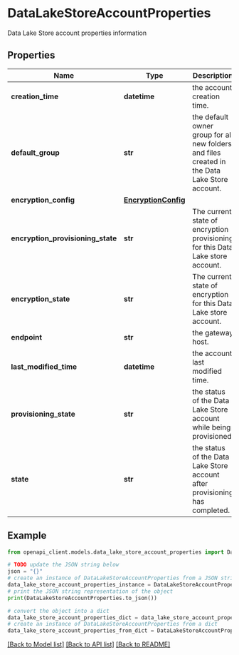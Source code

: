 # DataLakeStoreAccountProperties

Data Lake Store account properties information

## Properties

Name | Type | Description | Notes
------------ | ------------- | ------------- | -------------
**creation_time** | **datetime** | the account creation time. | [optional] [readonly] 
**default_group** | **str** | the default owner group for all new folders and files created in the Data Lake Store account. | [optional] 
**encryption_config** | [**EncryptionConfig**](EncryptionConfig.md) |  | [optional] 
**encryption_provisioning_state** | **str** | The current state of encryption provisioning for this Data Lake store account. | [optional] [readonly] 
**encryption_state** | **str** | The current state of encryption for this Data Lake store account. | [optional] 
**endpoint** | **str** | the gateway host. | [optional] 
**last_modified_time** | **datetime** | the account last modified time. | [optional] [readonly] 
**provisioning_state** | **str** | the status of the Data Lake Store account while being provisioned. | [optional] [readonly] 
**state** | **str** | the status of the Data Lake Store account after provisioning has completed. | [optional] [readonly] 

## Example

```python
from openapi_client.models.data_lake_store_account_properties import DataLakeStoreAccountProperties

# TODO update the JSON string below
json = "{}"
# create an instance of DataLakeStoreAccountProperties from a JSON string
data_lake_store_account_properties_instance = DataLakeStoreAccountProperties.from_json(json)
# print the JSON string representation of the object
print(DataLakeStoreAccountProperties.to_json())

# convert the object into a dict
data_lake_store_account_properties_dict = data_lake_store_account_properties_instance.to_dict()
# create an instance of DataLakeStoreAccountProperties from a dict
data_lake_store_account_properties_from_dict = DataLakeStoreAccountProperties.from_dict(data_lake_store_account_properties_dict)
```
[[Back to Model list]](../README.md#documentation-for-models) [[Back to API list]](../README.md#documentation-for-api-endpoints) [[Back to README]](../README.md)


